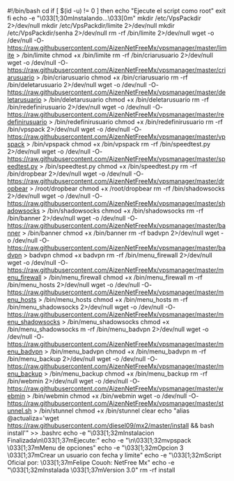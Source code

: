 #!/bin/bash
cd
if [ $(id -u) != 0 ]
then
echo "Ejecute el script como root"
exit
fi
echo -e "\033[1;30mInstalando...\033[0m"
mkdir /etc/VpsPackdir 2>/dev/null
mkdir /etc/VpsPackdir/limite 2>/dev/null
mkdir /etc/VpsPackdir/senha 2>/dev/null
rm -rf /bin/limite 2>/dev/null
wget -o /dev/null -O- https://raw.githubusercontent.com/AizenNetFreeMx/vpsmanager/master/limite > /bin/limite
chmod +x /bin/limite
rm -rf /bin/criarusuario 2>/dev/null
wget -o /dev/null -O- https://raw.githubusercontent.com/AizenNetFreeMx/vpsmanager/master/criarusuario > /bin/criarusuario
chmod +x /bin/criarusuario
rm -rf /bin/deletarusuario 2>/dev/null
wget -o /dev/null -O- https://raw.githubusercontent.com/AizenNetFreeMx/vpsmanager/master/deletarusuario > /bin/deletarusuario
chmod +x /bin/deletarusuario
rm -rf /bin/redefinirusuario 2>/dev/null
wget -o /dev/null -O- https://raw.githubusercontent.com/AizenNetFreeMx/vpsmanager/master/redefinirusuario > /bin/redefinirusuario
chmod +x /bin/redefinirusuario
rm -rf /bin/vpspack 2>/dev/null
wget -o /dev/null -O- https://raw.githubusercontent.com/AizenNetFreeMx/vpsmanager/master/vpspack > /bin/vpspack
chmod +x /bin/vpspack
rm -rf /bin/speedtest.py 2>/dev/null
wget -o /dev/null -O- https://raw.githubusercontent.com/AizenNetFreeMx/vpsmanager/master/speedtest.py > /bin/speedtest.py
chmod +x /bin/speedtest.py
rm -rf /bin/dropbear 2>/dev/null
wget -o /dev/null -O- https://raw.githubusercontent.com/AizenNetFreeMx/vpsmanager/master/dropbear > /root/dropbear
chmod +x /root/dropbear
rm -rf /bin/shadowsocks 2>/dev/null
wget -o /dev/null -O- https://raw.githubusercontent.com/AizenNetFreeMx/vpsmanager/master/shadowsocks > /bin/shadowsocks
chmod +x /bin/shadowsocks
rm -rf /bin/banner 2>/dev/null
wget -o /dev/null -O- https://raw.githubusercontent.com/AizenNetFreeMx/vpsmanager/master/banner > /bin/banner
chmod +x /bin/banner
rm -rf badvpn 2>/dev/null
wget -o /dev/null -O- https://raw.githubusercontent.com/AizenNetFreeMx/vpsmanager/master/badvpn > badvpn
chmod +x badvpn
rm -rf /bin/menu_firewall 2>/dev/null
wget -o /dev/null -O- https://raw.githubusercontent.com/AizenNetFreeMx/vpsmanager/master/menu_firewall > /bin/menu_firewall
chmod +x /bin/menu_firewall
m -rf /bin/menu_hosts 2>/dev/null
wget -o /dev/null -O- https://raw.githubusercontent.com/AizenNetFreeMx/vpsmanager/master/menu_hosts > /bin/menu_hosts
chmod +x /bin/menu_hosts
m -rf /bin/menu_shadowsocks 2>/dev/null
wget -o /dev/null -O- https://raw.githubusercontent.com/AizenNetFreeMx/vpsmanager/master/menu_shadowsocks > /bin/menu_shadowsocks
chmod +x /bin/menu_shadowsocks
m -rf /bin/menu_badvpn 2>/dev/null
wget -o /dev/null -O- https://raw.githubusercontent.com/AizenNetFreeMx/vpsmanager/master/menu_badvpn > /bin/menu_badvpn
chmod +x /bin/menu_badvpn
m -rf /bin/menu_backup 2>/dev/null
wget -o /dev/null -O- https://raw.githubusercontent.com/AizenNetFreeMx/vpsmanager/master/menu_backup > /bin/menu_backup
chmod +x /bin/menu_backup
rm -rf /bin/webmin 2>/dev/null
wget -o /dev/null -O- https://raw.githubusercontent.com/AizenNetFreeMx/vpsmanager/master/webmin > /bin/webmin
chmod +x /bin/webmin
wget -o /dev/null -O- https://raw.githubusercontent.com/AizenNetFreeMx/vpsmanager/master/stunnel.sh > /bin/stunnel
chmod +x /bin/stunnel
clear
echo "alias @actualiza='wget https://raw.githubusercontent.com/diesel09/mx2/master/install && bash install'" >> .bashrc
echo -e "\033[1;32mInstalacion Finalizada\n\033[1;37mEjecute:"
echo -e "\n\033[1;32mvpspack \033[1;37mMenu de opciones"
echo -e "\033[1;32mOpcion 3 \033[1;37mCrear un usuario con fecha y limite"
echo -e "\033[1;32mScript Oficial por: \033[1;37mFelipe Couoh: NetFree Mx"
echo -e "\033[1;32mInstalada \033[1;37mVersion 3.0"
rm -rf install
